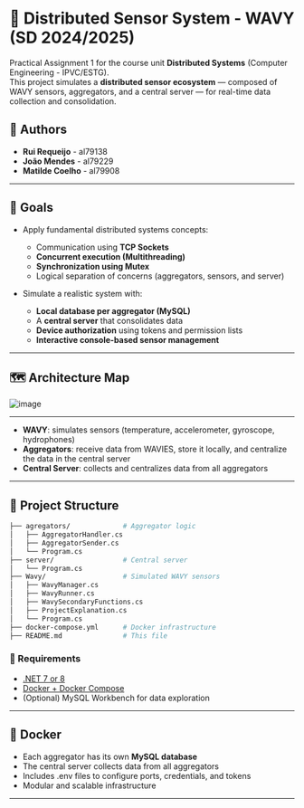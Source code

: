 # 🐠 Distributed Sensor System - WAVY (SD 2024/2025)

Practical Assignment 1 for the course unit **Distributed Systems** (Computer Engineering - IPVC/ESTG).  
This project simulates a **distributed sensor ecosystem** — composed of WAVY sensors, aggregators, and a central server — for real-time data collection and consolidation.

## 📌 Authors

- **Rui Requeijo** - al79138  
- **João Mendes** - al79229  
- **Matilde Coelho** - al79908  

---

## 🧠 Goals

- Apply fundamental distributed systems concepts:
  - Communication using **TCP Sockets**
  - **Concurrent execution (Multithreading)**
  - **Synchronization using Mutex**
  - Logical separation of concerns (aggregators, sensors, and server)

- Simulate a realistic system with:
  - **Local database per aggregator (MySQL)**
  - A **central server** that consolidates data
  - **Device authorization** using tokens and permission lists
  - **Interactive console-based sensor management**

---
## 🗺️ Architecture Map

![image](https://github.com/user-attachments/assets/d79849b4-69e6-4943-836f-e8b551d5e08b)

---

- **WAVY**: simulates sensors (temperature, accelerometer, gyroscope, hydrophones)
- **Aggregators**: receive data from WAVIES, store it locally, and centralize the data in the central server
- **Central Server**: collects and centralizes data from all aggregators

---

## 📂 Project Structure

```bash
├── agregators/             # Aggregator logic
│   ├── AggregatorHandler.cs
│   ├── AggregatorSender.cs
│   └── Program.cs
├── server/                 # Central server
│   └── Program.cs
├── Wavy/                   # Simulated WAVY sensors
│   ├── WavyManager.cs
│   ├── WavyRunner.cs
│   ├── WavySecondaryFunctions.cs
│   ├── ProjectExplanation.cs
│   └── Program.cs
├── docker-compose.yml      # Docker infrastructure
├── README.md               # This file
```

### 🔧 Requirements

- [.NET 7 or 8](https://dotnet.microsoft.com/)
- [Docker + Docker Compose](https://docs.docker.com/compose/)
- (Optional) MySQL Workbench for data exploration

---

## 🐳 Docker

- Each aggregator has its own **MySQL database**
- The central server collects data from all aggregators
- Includes .env files to configure ports, credentials, and tokens
- Modular and scalable infrastructure

---
